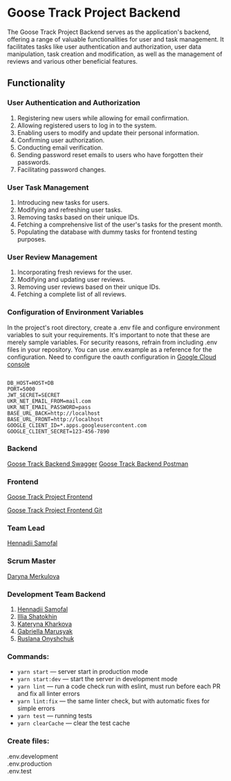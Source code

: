 # Goose Track Project Backend
The Goose Track Project Backend serves as the application's backend, offering a range of valuable functionalities for user and task management. It facilitates tasks like user authentication and authorization, user data manipulation, task creation and modification, as well as the management of reviews and various other beneficial features.

## Functionality

### User Authentication and Authorization
1. Registering new users while allowing for email confirmation.
2. Allowing registered users to log in to the system.
3. Enabling users to modify and update their personal information.
4. Confirming user authorization.
5. Conducting email verification.
6. Sending password reset emails to users who have forgotten their passwords.
7. Facilitating password changes.


### User Task Management
1. Introducing new tasks for users.
2. Modifying and refreshing user tasks.
3. Removing tasks based on their unique IDs.
4. Fetching a comprehensive list of the user's tasks for the present month.
5. Populating the database with dummy tasks for frontend testing purposes.


### User Review Management
1. Incorporating fresh reviews for the user.
2. Modifying and updating user reviews.
3. Removing user reviews based on their unique IDs.
4. Fetching a complete list of all reviews.


### Configuration of Environment Variables
In the project's root directory, create a .env file and configure environment variables to suit your requirements. It's important to note that these are merely sample variables. For security reasons, refrain from including .env files in your repository. You can use .env.example as a reference for the configuration. Need to configure the oauth configuration in [Google Cloud console](https://console.cloud.google.com/apis/credentials)


```plaintext

DB_HOST=HOST+DB
PORT=5000
JWT_SECRET=SECRET
UKR_NET_EMAIL_FROM=mail.com
UKR_NET_EMAIL_PASSWORD=pass
BASE_URL_BACK=http://localhost
BASE_URL_FRONT=http://localhost
GOOGLE_CLIENT_ID=*.apps.googleusercontent.com
GOOGLE_CLIENT_SECRET=123-456-7890

```

### Backend
[Goose Track Backend Swagger](https://goose-track-backend-02.onrender.com/docs/)
[Goose Track Backend Postman](https://documenter.getpostman.com/view/29075567/2s9YXiZgfD#c4670345-463e-48a6-9224-6ddd02a4ea5e)


### Frontend
[Goose Track Project Frontend](https://cosmits.github.io/goose_track_frontend-02/)

[Goose Track Project Frontend Git](https://github.com/Cosmits/goose_track_frontend-02)


### Team Lead 
[Hennadii Samofal](https://github.com/Cosmits)

### Scrum Master
[Daryna Merkulova](https://github.com/DarinaMerkulova)


### Development Team Backend

1. [Hennadii Samofal](https://github.com/Cosmits)
2. [Illia Shatokhin](https://github.com/Illia-Shatokhin)
2. [Kateryna Kharkova](https://github.com/KaterinaKha)
3. [Gabriella Marusyak](https://github.com/GabriellaMar)
4. [Ruslana Onyshchuk](https://github.com/Ruslaana)


### Commands:

- `yarn start` &mdash; server start in production mode
- `yarn start:dev` &mdash; start the server in development mode
- `yarn lint` &mdash; run a code check run with eslint, must run before each PR and fix all linter errors
- `yarn lint:fix` &mdash; the same linter check, but with automatic fixes for simple errors
- `yarn test` &mdash; running tests
- `yarn clearCache` &mdash; clear the test cache

### Create files:  
.env.development  
.env.production  
.env.test
